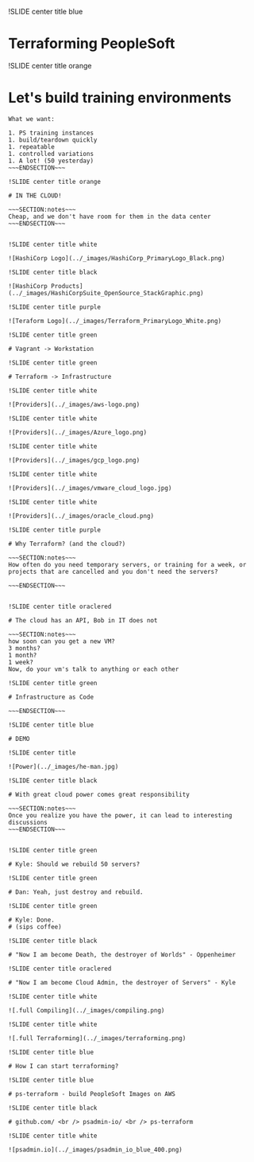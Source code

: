 !SLIDE center title blue

# Terraforming PeopleSoft

!SLIDE center title orange

# Let's build training environments

~~~SECTION:notes~~~
What we want: 

1. PS training instances
1. build/teardown quickly
1. repeatable
1. controlled variations
1. A lot! (50 yesterday)
~~~ENDSECTION~~~

!SLIDE center title orange

# IN THE CLOUD!

~~~SECTION:notes~~~
Cheap, and we don't have room for them in the data center
~~~ENDSECTION~~~


!SLIDE center title white

![HashiCorp Logo](../_images/HashiCorp_PrimaryLogo_Black.png)

!SLIDE center title black

![HashiCorp Products](../_images/HashiCorpSuite_OpenSource_StackGraphic.png)

!SLIDE center title purple

![Teraform Logo](../_images/Terraform_PrimaryLogo_White.png)

!SLIDE center title green

# Vagrant -> Workstation

!SLIDE center title green

# Terraform -> Infrastructure

!SLIDE center title white

![Providers](../_images/aws-logo.png)

!SLIDE center title white

![Providers](../_images/Azure_logo.png)

!SLIDE center title white

![Providers](../_images/gcp_logo.png)

!SLIDE center title white

![Providers](../_images/vmware_cloud_logo.jpg)

!SLIDE center title white

![Providers](../_images/oracle_cloud.png)

!SLIDE center title purple

# Why Terraform? (and the cloud?)

~~~SECTION:notes~~~
How often do you need temporary servers, or training for a week, or projects that are cancelled and you don't need the servers?

~~~ENDSECTION~~~


!SLIDE center title oraclered

# The cloud has an API, Bob in IT does not

~~~SECTION:notes~~~
how soon can you get a new VM?
3 months?
1 month?
1 week?
Now, do your vm's talk to anything or each other

!SLIDE center title green

# Infrastructure as Code

~~~ENDSECTION~~~

!SLIDE center title blue

# DEMO

!SLIDE center title 

![Power](../_images/he-man.jpg)

!SLIDE center title black

# With great cloud power comes great responsibility

~~~SECTION:notes~~~
Once you realize you have the power, it can lead to interesting discussions
~~~ENDSECTION~~~


!SLIDE center title green

# Kyle: Should we rebuild 50 servers? 

!SLIDE center title green

# Dan: Yeah, just destroy and rebuild.

!SLIDE center title green

# Kyle: Done. 
# (sips coffee)

!SLIDE center title black

# "Now I am become Death, the destroyer of Worlds" - Oppenheimer

!SLIDE center title oraclered

# "Now I am become Cloud Admin, the destroyer of Servers" - Kyle

!SLIDE center title white

![.full Compiling](../_images/compiling.png)

!SLIDE center title white

![.full Terraforming](../_images/terraforming.png)

!SLIDE center title blue

# How I can start terraforming?

!SLIDE center title blue

# ps-terraform - build PeopleSoft Images on AWS

!SLIDE center title black

# github.com/ <br /> psadmin-io/ <br /> ps-terraform

!SLIDE center title white

![psadmin.io](../_images/psadmin_io_blue_400.png)